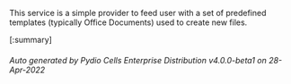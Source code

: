 






This service is a simple provider to feed user with a set of predefined templates (typically Office Documents) used to create new files.

[:summary]

###### Auto generated by Pydio Cells Enterprise Distribution v4.0.0-beta1 on 28-Apr-2022
